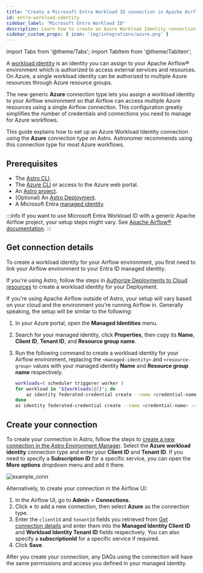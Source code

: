 ```yaml
---
title: "Create a Microsoft Entra Workload ID connection in Apache Airflow®"
id: entra-workload-identity
sidebar_label: "Microsoft Entra Workload ID"
description: Learn how to create an Azure Workload Identity connection in Airflow.
sidebar_custom_props: { icon: 'img/integrations/azure.png' }
---
```


import Tabs from '@theme/Tabs';
import TabItem from '@theme/TabItem';

A [workload identity](https://learn.microsoft.com/en-us/entra/workload-id/workload-identities-overview) is an identity you can assign to your Apache Airflow® environment which is authorized to access external services and resources. On Azure, a single workload identity can be authorized to multiple Azure resources through Azure resource groups.

The new generic **Azure** connection type lets you assign a workload identity to your Airflow environment so that Airflow can access multiple Azure resources using a single Airflow connection. This configuration greatly simplifies the number of credentials and connections you need to manage for Azure workflows. 

This guide explains how to set up an Azure Workload Identity connection using the **Azure** connection type on Astro. Astronomer recommends using this connection type for most Azure workflows.

## Prerequisites

- The [Astro CLI](https://www.astronomer.io/docs/astro/cli/overview).
- The [Azure CLI](https://learn.microsoft.com/en-us/cli/azure/) or access to the Azure web portal.
- An [Astro project](https://www.astronomer.io/docs/astro/cli/get-started-cli).
- (Optional) An [Astro Deployment](https://www.astronomer.io/docs/astro/create-deployment).
- A Microsoft Entra [managed identity](https://learn.microsoft.com/en-us/entra/identity/managed-identities-azure-resources/how-manage-user-assigned-managed-identities?pivots=identity-mi-methods-azp).

:::info 
If you want to use Microsoft Entra Workload ID with a generic Apache Airflow project, your setup steps might vary. See [Apache Airflow® documentation](https://airflow.apache.org/docs/apache-airflow-providers-microsoft-azure/stable/connections/azure.html).
:::

## Get connection details

To create a workload identity for your Airflow environment, you first need to link your Airflow environment to your Entra ID managed identity.

If you're using Astro, follow the steps in [Authorize Deployments to Cloud resources](https://www.astronomer.io/docs/astro/authorize-deployments-to-your-cloud?tab=azure#setup) to create a workload identity for your Deployment.

If you're using Apache Airflow outside of Astro, your setup will vary based on your cloud and the environment you're running Airflow in. Generally speaking, the setup will be similar to the following:

1. In your Azure portal, open the **Managed Identities** menu.
2. Search for your managed identity, click **Properties**, then copy its **Name**, **Client ID**, **Tenant ID**, and **Resource group name**.
3. Run the following command to create a workload identity for your Airflow environment, replacing the `<managed-identity>` and `<resource-group>` values with your managed identity **Name** and **Resource group name** respectively. 
   
    ```bash
    workloads=( scheduler triggerer worker )
    for workload in "${workloads[@]}"; do
        az identity federated-credential create --name <credential-name>-$workload --identity-name <managed-identity> --resource-group <resource-group> --issuer <your-issuer> --subject <your-service-account>
    done
    az identity federated-credential create --name <credential-name> --identity-name <managed-identity> --resource-group <resource-group> --issuer <your-issuer> --subject <your-service-account>
    ```

## Create your connection

To create your connection in Astro, follow the steps to [create a new connection in the Astro Environment Manager](https://www.astronomer.io/docs/astro/create-and-link-connections). Select the **Azure workload identity** connection type and enter your **Client ID** and **Tenant ID**. If you need to specify a **Subscription ID** for a specific service, you can open the **More options** dropdown menu and add it there.

![example_conn](/img/examples/connection-azure-workload-identity-5.png)

Alternatively, to create your connection in the Airflow UI:

1. In the Airflow UI, go to **Admin** > **Connections**.
2. Click **+** to add a new connection, then select **Azure** as the connection type.
3. Enter the `clientId` and `tenantId` fields you retrieved from [Get connection details](#get-connection-details) and enter them into the **Managed Identity Client ID** and **Workload Identity Tenant ID** fields respectively. You can also specify a **subscriptionId** for a specific service if required.
4. Click **Save**.

After you create your connection, any DAGs using the connection will have the same permissions and access you defined in your managed identity.